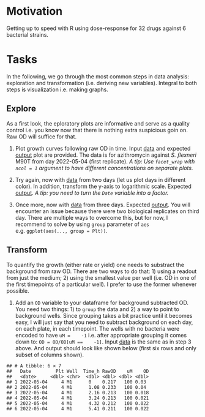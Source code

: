 # Motivation

Getting up to speed with R using dose-response for 32 drugs against 6
bacterial strains.

# Tasks

In the following, we go through the most common steps in data analysis:
exploration and transformation (i.e. deriving new variables). Integral
to both steps is visualization i.e. making graphs.

## Explore

As a first look, the eploratory plots are informative and serve as a
quality control i.e. you know now that there is nothing extra suspicious
goin on. Raw OD will suffice for that.

1.  Plot growth curves following raw OD in time. Input
    [data](doc/tasks/01_dat.csv) and expected
    [output](doc/tasks/01_out.pdf) plot are provided. The data is for
    azithromycin against *S. flexneri* M90T from day 2022-05-04 (first
    replicate). *A tip: Use `facet_wrap` with `ncol = 1` argument to
    have different concentrations on separate plots.*

2.  Try again, now with [data](doc/tasks/02_dat.csv) from two days (let
    us plot days in different color). In addition, transform the y-axis
    to logarithmic scale. Expected [output](doc/tasks/02_out.pdf). *A
    tip: you need to turn the `Date` variable into a factor.*

3.  Once more, now with [data](doc/tasks/03_dat.csv) from three days.
    Expected [output](doc/tasks/03_out.pdf). You will encounter an issue
    because there were two biological replicates on third day. There are
    multiple ways to overcome this, but for now, I recommend to solve by
    using `group` parameter of `aes`
    e.g. `ggplot(aes(..., group = Plt))`.

## Transform

To quantify the growth (either rate or yield) one needs to substract the
background from raw OD. There are two ways to do that: 1) using a
readout from just the medium; 2) using the smallest value per well
(i.e. OD in one of the first timepoints of a particular well). I prefer
to use the former whenever possible.

1.  Add an `OD` variable to your dataframe for background subtracted OD.
    You need two things: 1) to `group` the data and 2) a way to point to
    background wells. Since grouping takes a bit practice until it
    becomes easy, I will just say that you need to subtract background
    on each day, on each plate, in each timepoint. The wells with no
    bacteria were encoded to have `uM =    -1` i.e. after appropriate
    grouping it comes down to: `OD = OD/OD[uM ==    -1]`. Input
    [data](doc/tasks/03_dat.csv) is the same as in step 3 above. And
    output should look like shown below (first six rows and only subset
    of columns shown).

<!-- -->

    ## # A tibble: 6 × 7
    ##   Date         Plt Well  Time_h RawOD    uM    OD
    ##   <date>     <dbl> <chr>  <dbl> <dbl> <dbl> <dbl>
    ## 1 2022-05-04     4 M1      0    0.217   100 0.03 
    ## 2 2022-05-04     4 M1      1.08 0.233   100 0.04 
    ## 3 2022-05-04     4 M1      2.16 0.213   100 0.018
    ## 4 2022-05-04     4 M1      3.24 0.213   100 0.021
    ## 5 2022-05-04     4 M1      4.32 0.212   100 0.022
    ## 6 2022-05-04     4 M1      5.41 0.211   100 0.022

